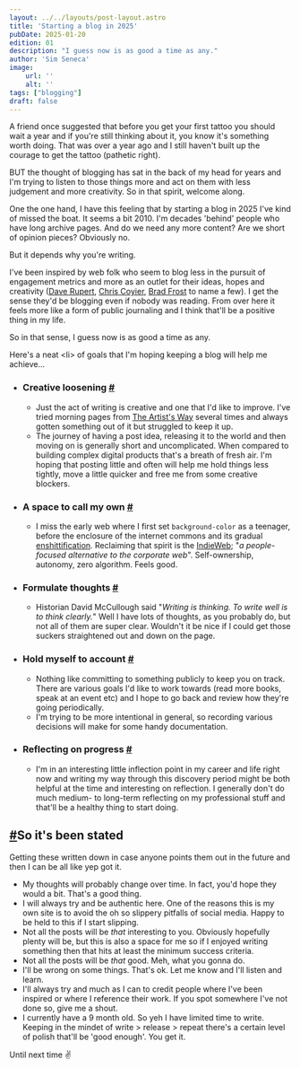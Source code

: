 ```yaml
---
layout: ../../layouts/post-layout.astro
title: 'Starting a blog in 2025'
pubDate: 2025-01-20
edition: 01
description: "I guess now is as good a time as any."
author: 'Sim Seneca'
image:
    url: ''
    alt: ''
tags: ["blogging"]
draft: false
---
```


A friend once suggested that before you get your first tattoo you should wait a year and if you're still thinking about it, you know it's something worth doing. That was over a year ago and I still haven't built up the courage to get the tattoo (pathetic right). 

BUT the thought of blogging has sat in the back of my head for years and I'm trying to listen to those things more and act on them with less judgement and more creativity. So in that spirit, welcome along.

One the one hand, I have this feeling that by starting a blog in 2025 I've kind of missed the boat. It seems a bit 2010. I'm decades 'behind' people who have long archive pages. And do we need any more content? Are we short of opinion pieces? Obviously no.

But it depends why you're writing.

I've been inspired by web folk who seem to blog less in the pursuit of engagement metrics and more as an outlet for their ideas, hopes and creativity ([Dave Rupert](https://daverupert.com), [Chris Coyier](https://chriscoyier.net/), [Brad Frost](https://bradfrost.com/blog) to name a few). I get the sense they'd be blogging even if nobody was reading. From over here it feels more like a form of public journaling and I think that'll be a positive thing in my life.

So in that sense, I guess now is as good a time as any.

Here's a neat \<li> of goals that I'm hoping keeping a blog will help me achieve...
- ### Creative loosening <a class="after" href="#creative-loosening">#</a>
    - Just the act of writing is creative and one that I'd like to improve. I've tried morning pages from [The Artist's Way](https://uk.bookshop.org/p/books/the-artist-s-way-a-spiritual-path-to-higher-creativity-julia-cameron/2035801?ean=9781788164290) several times and always gotten something out of it but struggled to keep it up.
    - The journey of having a post idea, releasing it to the world and then moving on is generally short and uncomplicated. When compared to building complex digital products that's a breath of fresh air. I'm hoping that posting little and often will help me hold things less tightly, move a little quicker and free me from some creative blockers.
- ### A space to call my own <a class="after" href="#a-space-to-call-my-own">#</a>
    - I miss the early web where I first set `background-color` as a teenager, before the enclosure of the internet commons and its gradual [enshittification](https://en.wikipedia.org/wiki/Enshittification). Reclaiming that spirit is the [IndieWeb](https://indieweb.org/); "_a people-focused alternative to the corporate web_". Self-ownership, autonomy, zero algorithm. Feels good.
- ### Formulate thoughts <a class="after" href="#formulate-thoughts">#</a>
    - Historian David McCullough said "_Writing is thinking. To write well is to think clearly._" Well I have lots of thoughts, as you probably do, but not all of them are super clear. Wouldn't it be nice if I could get those suckers straightened out and down on the page.
- ### Hold myself to account <a class="after" href="#hold-myself-to-account">#</a>
   - Nothing like committing to something publicly to keep you on track. There are various goals I'd like to work towards (read more books, speak at an event etc) and I hope to go back and review how they're going periodically.
   - I'm trying to be more intentional in general, so recording various decisions will make for some handy documentation.
- ### Reflecting on progress <a class="after" href="#reflecting-on-progress">#</a>
   - I'm in an interesting little inflection point in my career and life right now and writing my way through this discovery period might be both helpful at the time and interesting on reflection. I generally don't do much medium- to long-term reflecting on my professional stuff and that'll be a healthy thing to start doing.

## <a href="#so-its-been-stated">#</a>So it's been stated
Getting these written down in case anyone points them out in the future and then I can be all like yep got it.
- My thoughts will probably change over time. In fact, you'd hope they would a bit. That's a good thing.
- I will always try and be authentic here. One of the reasons this is my own site is to avoid the oh so slippery pitfalls of social media. Happy to be held to this if I start slipping.
- Not all the posts will be _that_ interesting to you. Obviously hopefully plenty will be, but this is also a space for me so if I enjoyed writing something then that hits at least the minimum success criteria.
- Not all the posts will be _that_ good. Meh, what you gonna do.
- I'll be wrong on some things. That's ok. Let me know and I'll listen and learn.
- I'll always try and much as I can to credit people where I've been inspired or where I reference their work. If you spot somewhere I've not done so, give me a shout.
- I currently have a 9 month old. So yeh I have limited time to write. Keeping in the mindet of write > release > repeat there's a certain level of polish that'll be 'good enough'. You get it.

Until next time ✌️